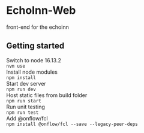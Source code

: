 # EchoInn-Web

front-end for the echoinn

## Getting started

Switch to node 16.13.2  
`nvm use`  
Install node modules  
`npm install`  
Start dev server  
`npm run dev`  
Host static files from build folder  
`npm run start`  
Run unit testing  
`npm run test`  
Add @onflow/fcl  
`npm install @onflow/fcl --save --legacy-peer-deps`

